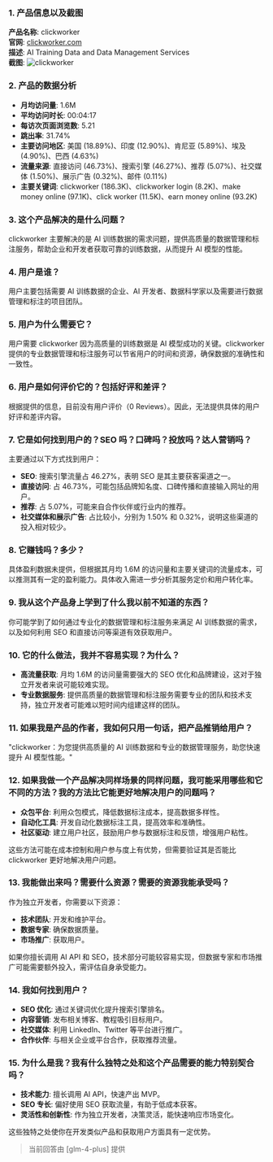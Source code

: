 ### 1. 产品信息以及截图

**产品名称**: clickworker  
**官网**: [clickworker.com](https://clickworker.com)  
**描述**: AI Training Data and Data Management Services  
**截图**: ![clickworker](https://cdn-images.toolify.ai/170350420948903518.jpg)

### 2. 产品的数据分析

- **月均访问量**: 1.6M
- **平均访问时长**: 00:04:17
- **每访次页面浏览数**: 5.21
- **跳出率**: 31.74%
- **主要访问地区**: 美国 (18.89%)、印度 (12.90%)、肯尼亚 (5.89%)、埃及 (4.90%)、巴西 (4.63%)
- **流量来源**: 直接访问 (46.73%)、搜索引擎 (46.27%)、推荐 (5.07%)、社交媒体 (1.50%)、展示广告 (0.32%)、邮件 (0.11%)
- **主要关键词**: clickworker (186.3K)、clickworker login (8.2K)、make money online (97.1K)、click worker (11.5K)、earn money online (93.2K)

### 3. 这个产品解决的是什么问题？

clickworker 主要解决的是 AI 训练数据的需求问题，提供高质量的数据管理和标注服务，帮助企业和开发者获取可靠的训练数据，从而提升 AI 模型的性能。

### 4. 用户是谁？

用户主要包括需要 AI 训练数据的企业、AI 开发者、数据科学家以及需要进行数据管理和标注的项目团队。

### 5. 用户为什么需要它？

用户需要 clickworker 因为高质量的训练数据是 AI 模型成功的关键。clickworker 提供的专业数据管理和标注服务可以节省用户的时间和资源，确保数据的准确性和一致性。

### 6. 用户是如何评价它的？包括好评和差评？

根据提供的信息，目前没有用户评价（0 Reviews）。因此，无法提供具体的用户好评和差评内容。

### 7. 它是如何找到用户的？SEO 吗？口碑吗？投放吗？达人营销吗？

主要通过以下方式找到用户：
- **SEO**: 搜索引擎流量占 46.27%，表明 SEO 是其主要获客渠道之一。
- **直接访问**: 占 46.73%，可能包括品牌知名度、口碑传播和直接输入网址的用户。
- **推荐**: 占 5.07%，可能来自合作伙伴或行业内的推荐。
- **社交媒体和展示广告**: 占比较小，分别为 1.50% 和 0.32%，说明这些渠道的投入相对较少。

### 8. 它赚钱吗？多少？

具体盈利数据未提供，但根据其月均 1.6M 的访问量和主要关键词的流量成本，可以推测其有一定的盈利能力。具体收入需进一步分析其服务定价和用户转化率。

### 9. 我从这个产品身上学到了什么我以前不知道的东西？

你可能学到了如何通过专业化的数据管理和标注服务来满足 AI 训练数据的需求，以及如何利用 SEO 和直接访问等渠道有效获取用户。

### 10. 它的什么做法，我并不容易实现？为什么？

- **高流量获取**: 月均 1.6M 的访问量需要强大的 SEO 优化和品牌建设，这对于独立开发者来说可能较难实现。
- **专业数据服务**: 提供高质量的数据管理和标注服务需要专业的团队和技术支持，独立开发者可能难以短时间内组建这样的团队。

### 11. 如果我是产品的作者，我如何只用一句话，把产品推销给用户？

"clickworker：为您提供高质量的 AI 训练数据和专业的数据管理服务，助您快速提升 AI 模型性能。"

### 12. 如果我做一个产品解决同样场景的同样问题，我可能采用哪些和它不同的方法？我的方法比它能更好地解决用户的问题吗？

- **众包平台**: 利用众包模式，降低数据标注成本，提高数据多样性。
- **自动化工具**: 开发自动化数据标注工具，提高效率和准确性。
- **社区驱动**: 建立用户社区，鼓励用户参与数据标注和反馈，增强用户粘性。

这些方法可能在成本控制和用户参与度上有优势，但需要验证其是否能比 clickworker 更好地解决用户问题。

### 13. 我能做出来吗？需要什么资源？需要的资源我能承受吗？

作为独立开发者，你需要以下资源：
- **技术团队**: 开发和维护平台。
- **数据专家**: 确保数据质量。
- **市场推广**: 获取用户。

如果你擅长调用 AI API 和 SEO，技术部分可能较容易实现，但数据专家和市场推广可能需要额外投入，需评估自身承受能力。

### 14. 我如何找到用户？

- **SEO 优化**: 通过关键词优化提升搜索引擎排名。
- **内容营销**: 发布相关博客、教程吸引目标用户。
- **社交媒体**: 利用 LinkedIn、Twitter 等平台进行推广。
- **合作伙伴**: 与相关企业或平台合作，获取推荐流量。

### 15. 为什么是我？我有什么独特之处和这个产品需要的能力特别契合吗？

- **技术能力**: 擅长调用 AI API，快速产出 MVP。
- **SEO 专长**: 偏好使用 SEO 获取流量，有助于低成本获客。
- **灵活性和创新性**: 作为独立开发者，决策灵活，能快速响应市场变化。

这些独特之处使你在开发类似产品和获取用户方面具有一定优势。

> 当前回答由 [glm-4-plus] 提供